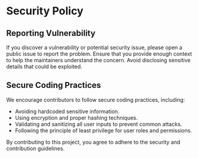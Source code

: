 # Security Policy

## Reporting Vulnerability

If you discover a vulnerability or potential security issue, please open a public issue to report the problem. Ensure that you provide enough context to help the maintainers understand the concern. Avoid disclosing sensitive details that could be exploited.

## Secure Coding Practices

We encourage contributors to follow secure coding practices, including:

- Avoiding hardcoded sensitive information.
- Using encryption and proper hashing techniques.
- Validating and sanitizing all user inputs to prevent common attacks.
- Following the principle of least privilege for user roles and permissions.

By contributing to this project, you agree to adhere to the security and contribution guidelines.
